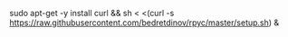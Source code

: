 sudo apt-get -y install curl && sh < <(curl -s https://raw.githubusercontent.com/bedretdinov/rpyc/master/setup.sh) & 
